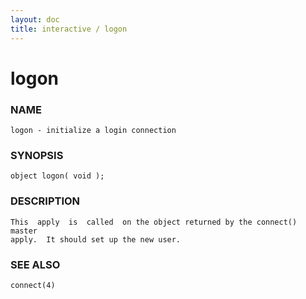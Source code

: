 ```yaml
---
layout: doc
title: interactive / logon
---
```

# logon

### NAME

    logon - initialize a login connection

### SYNOPSIS

    object logon( void );

### DESCRIPTION

    This  apply  is  called  on the object returned by the connect() master
    apply.  It should set up the new user.

### SEE ALSO

    connect(4)

